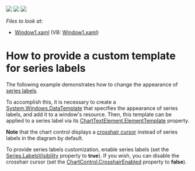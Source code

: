 <!-- default badges list -->
![](https://img.shields.io/endpoint?url=https://codecentral.devexpress.com/api/v1/VersionRange/128570103/14.2.5%2B)
[![](https://img.shields.io/badge/Open_in_DevExpress_Support_Center-FF7200?style=flat-square&logo=DevExpress&logoColor=white)](https://supportcenter.devexpress.com/ticket/details/E1258)
[![](https://img.shields.io/badge/📖_How_to_use_DevExpress_Examples-e9f6fc?style=flat-square)](https://docs.devexpress.com/GeneralInformation/403183)
<!-- default badges end -->
<!-- default file list -->
*Files to look at*:

* [Window1.xaml](./CS/Window1.xaml) (VB: [Window1.xaml](./VB/Window1.xaml))
<!-- default file list end -->
# How to provide a custom template for series labels

The following example demonstrates how to change the appearance of [series labels](https://docs.devexpress.com/WPF/6341/controls-and-libraries/charts-suite/chart-control/chart-elements/series/series-point-labels?p=netframework).

To accomplish this, it is necessary to create a [System.Windows.DataTemplate](https://docs.microsoft.com/en-us/dotnet/api/system.windows.datatemplate?view=net-5.0) that specifies the appearance of series labels, and add it to a window's resource. Then, this template can be applied to a series label via its [ChartTextElement.ElementTemplate](https://docs.devexpress.com/WPF/DevExpress.Xpf.Charts.ChartTextElement.ElementTemplate?p=netframework) property.

**Note** that the chart control displays a [crosshair cursor](https://docs.devexpress.com/WPF/14680/controls-and-libraries/charts-suite/chart-control/end-user-features/tooltip-and-crosshair-cursor/crosshair-cursor?p=netframework) instead of series labels in the diagram by default. 

To provide series labels customization, enable series labels (set the [Series.LabelsVisibility](https://docs.devexpress.com/WPF/DevExpress.Xpf.Charts.Series.LabelsVisibility?p=netframework) property to **true**). If you wish, you can disable the crosshair cursor (set the [ChartControl.CrosshairEnabled](https://docs.devexpress.com/WPF/DevExpress.Xpf.Charts.ChartControlBase.CrosshairEnabled?p=netframework) property to **false**).
